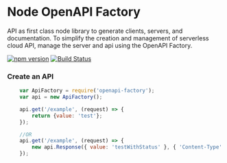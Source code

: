 # Node OpenAPI Factory

API as first class node library to generate clients, servers, and documentation. To simplify the creation and management of serverless cloud API, manage the server and api using the OpenAPI Factory.

[![npm version](https://badge.fury.io/js/openapi-factory.svg)](https://badge.fury.io/js/openapi-factory)
[![Build Status](https://travis-ci.org/wparad/node-openapi-factory.svg?branch=master)](https://travis-ci.org/wparad/node-openapi-factory)

### Create an API

```javascript
	var ApiFactory = require('openapi-factory');
	var api = new ApiFactory();

	api.get('/example', (request) => {
		return {value: 'test'};
	});

	//OR
	api.get('/example', (request) => {
		new api.Response({ value: 'testWithStatus' }, { 'Content-Type': 'application/json' }, 200);
	});

```